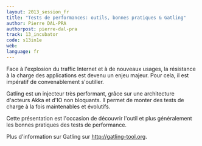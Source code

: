 ```yaml
---
layout: 2013_session_fr
title: "Tests de performances: outils, bonnes pratiques & Gatling"
author: Pierre DAL-PRA
authorpost: pierre-dal-pra
track: 13_incubator
code: s13in1e
web: 
language: fr
---
```

Face à l'explosion du traffic Internet et à de nouveaux usages, la résistance à la charge des applications est devenu un enjeu majeur.
Pour cela, il est impératif de convenablement s'outiller.

Gatling est un injecteur très performant, grâce sur une architecture d'acteurs Akka et d'IO non bloquants.
Il permet de monter des tests de charge à la fois maintenables et évolutifs.

Cette présentation est l'occasion de découvrir l'outil et plus généralement les bonnes pratiques des tests de performance.

Plus d'information sur Gatling sur http://gatling-tool.org.